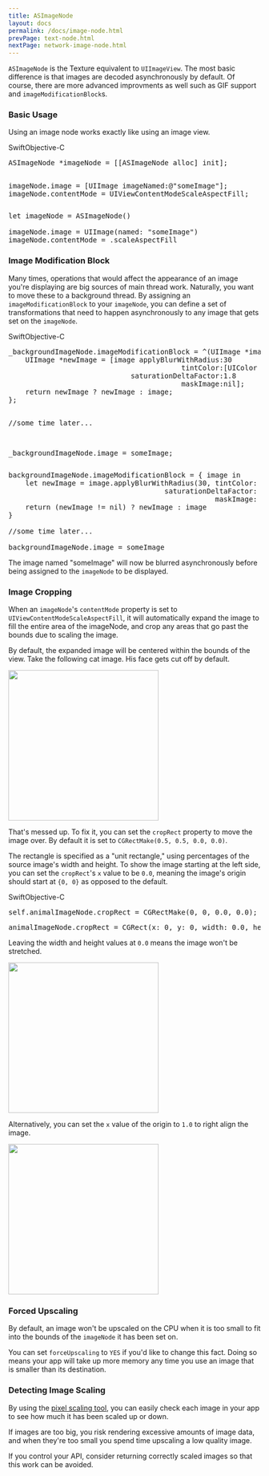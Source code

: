 ```yaml
---
title: ASImageNode
layout: docs
permalink: /docs/image-node.html
prevPage: text-node.html
nextPage: network-image-node.html
---
```


`ASImageNode` is the Texture equivalent to `UIImageView`.  The most basic difference is that images are decoded asynchronously by default.  Of course, there are more advanced improvments as well such as GIF support and `imageModificationBlock`s.

### Basic Usage

Using an image node works exactly like using an image view.  

<div class = "highlight-group">
<span class="language-toggle"><a data-lang="swift" class="swiftButton">Swift</a><a data-lang="objective-c" class = "active objcButton">Objective-C</a></span>

<div class = "code">
<pre lang="objc" class="objcCode">
ASImageNode *imageNode = [[ASImageNode alloc] init];

imageNode.image = [UIImage imageNamed:@"someImage"];
imageNode.contentMode = UIViewContentModeScaleAspectFill;
</pre>

<pre lang="swift" class = "swiftCode hidden">
let imageNode = ASImageNode()

imageNode.image = UIImage(named: "someImage")
imageNode.contentMode = .scaleAspectFill
</pre>
</div>
</div>


### Image Modification Block

Many times, operations that would affect the appearance of an image you're displaying are big sources of main thread work.  Naturally, you want to move these to a background thread.  By assigning an `imageModificationBlock` to your `imageNode`, you can define a set of transformations that need to happen asynchronously to any image that gets set on the `imageNode`.

<div class = "highlight-group">
<span class="language-toggle"><a data-lang="swift" class="swiftButton">Swift</a><a data-lang="objective-c" class = "active objcButton">Objective-C</a></span>

<div class = "code">
<pre lang="objc" class="objcCode">
_backgroundImageNode.imageModificationBlock = ^(UIImage *image) {
	UIImage *newImage = [image applyBlurWithRadius:30 
										 tintColor:[UIColor colorWithWhite:0.5 alpha:0.3] 
							 saturationDeltaFactor:1.8 
							 			 maskImage:nil];
	return newImage ? newImage : image;
};

//some time later...

_backgroundImageNode.image = someImage;
</pre>

<pre lang="swift" class = "swiftCode hidden">
backgroundImageNode.imageModificationBlock = { image in
    let newImage = image.applyBlurWithRadius(30, tintColor: UIColor(white: 0.5, alpha: 0.3), 
    								 saturationDeltaFactor: 1.8, 
    								 			 maskImage: nil)
    return (newImage != nil) ? newImage : image
}

//some time later...

backgroundImageNode.image = someImage
</pre>
</div>
</div>

The image named "someImage" will now be blurred asynchronously before being assigned to the `imageNode` to be displayed.

### Image Cropping

When an `imageNode`'s `contentMode` property is set to `UIViewContentModeScaleAspectFill`, it will automatically expand the image to fill the entire area of the imageNode, and crop any areas that go past the bounds due to scaling the image.

By default, the expanded image will be centered within the bounds of the view. Take the following cat image.  His face gets cut off by default.

<img width = "300" src = "/static/images/catsMiddle.png"/>

That's messed up.  To fix it, you can set the `cropRect` property to move the image over.  By default it is set to `CGRectMake(0.5, 0.5, 0.0, 0.0)`.

The rectangle is specified as a "unit rectangle," using percentages of the source image's width and height.  To show the image starting at the left side, you can set the `cropRect`'s `x` value to be `0.0`, meaning the image's origin should start at `{0, 0}` as opposed to the default. 

<div class = "highlight-group">
<span class="language-toggle"><a data-lang="swift" class="swiftButton">Swift</a><a data-lang="objective-c" class = "active objcButton">Objective-C</a></span>

<div class = "code">
<pre lang="objc" class="objcCode">
self.animalImageNode.cropRect = CGRectMake(0, 0, 0.0, 0.0);
</pre>

<pre lang="swift" class = "swiftCode hidden">
animalImageNode.cropRect = CGRect(x: 0, y: 0, width: 0.0, height: 0.0)
</pre>
</div>
</div>

Leaving the width and height values at `0.0` means the image won't be stretched.

<img width = "300" src = "/static/images/catsFace.png"/>

Alternatively, you can set the `x` value of the origin to `1.0` to right align the image.

<img width = "300" src = "/static/images/catsButt.png"/>

### Forced  Upscaling

By default, an image won't be upscaled on the CPU when it is too small to fit into the bounds of the `imageNode` it has been set on.

You can set `forceUpscaling` to `YES` if you'd like to change this fact.  Doing so means your app will take up more memory any time you use an image that is smaller than its destination.

### Detecting Image Scaling

By using the <a href = "debug-tool-pixel-scaling.html">pixel scaling tool</a>, you can easily check each image in your app to see how much it has been scaled up or down.

If images are too big, you risk rendering excessive amounts of image data, and when they're too small you spend time upscaling a low quality image.

If you control your API, consider returning correctly scaled images so that this work can be avoided.
